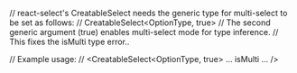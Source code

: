 // react-select's CreatableSelect needs the generic type for multi-select to be set as follows:
// CreatableSelect<OptionType, true>
// The second generic argument (true) enables multi-select mode for type inference.
// This fixes the isMulti type error..

// Example usage:
// <CreatableSelect<OptionType, true> ... isMulti ... />
